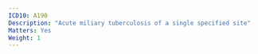 ```yaml
---
ICD10: A190
Description: "Acute miliary tuberculosis of a single specified site"
Matters: Yes
Weight: 1
---
```


